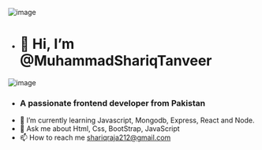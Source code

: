 
![image](https://github.com/MuhammadShariqTanveer/MuhammadShariqTanveer/assets/136991351/3a6d4757-8007-4dee-b059-b12e403ad46e)
- <h1>👋 Hi, I’m @MuhammadShariqTanveer</h1>
![image](https://github.com/MuhammadShariqTanveer/MuhammadShariqTanveer/assets/136991351/7f5eb1b9-0ae5-43f7-ba45-370348ec90d1)
- <h3>A passionate frontend developer from Pakistan</h3>
- 🌱 I’m currently learning Javascript, Mongodb, Express, React and Node.
- 💬 Ask me about Html, Css, BootStrap, JavaScript
- 📫 How to reach me shariqraja212@gmail.com


<!---
MuhammadShariqTanveer/MuhammadShariqTanveer is a ✨ special ✨ repository because its `README.md` (this file) appears on your GitHub profile.
You can click the Preview link to take a look at your changes.
--->
